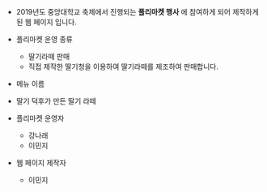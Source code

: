  * 2019년도 중앙대학교 축제에서 진행되는 __플리마켓 행사__ 에 참여하게 되어 제작하게 된 웹 페이지 입니다.

  * 플리마켓 운영 종류
    * 딸기라떼 판매
     * 직접 제작한 딸기청을 이용하여 딸기라떼를 제조하여 판매합니다.

  * 메뉴 이름
   * 딸기 덕후가 만든 딸기 라떼

  * 플리마켓 운영자
    * 강나래
    * 이민지

  * 웹 페이지 제작자
    * 이민지
